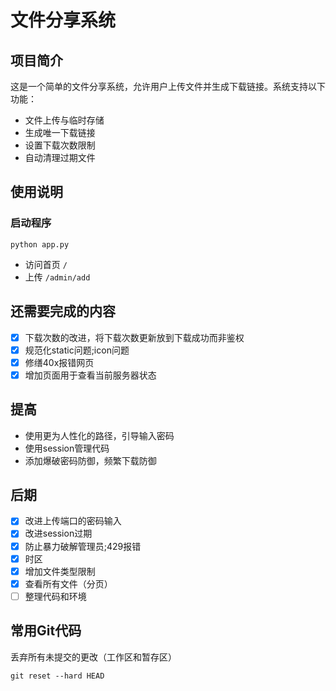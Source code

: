 # 文件分享系统
## 项目简介
这是一个简单的文件分享系统，允许用户上传文件并生成下载链接。系统支持以下功能：

- 文件上传与临时存储
- 生成唯一下载链接
- 设置下载次数限制
- 自动清理过期文件


## 使用说明
### 启动程序
```
python app.py
```

- 访问首页 `/`
- 上传 `/admin/add`


## 还需要完成的内容
- [X] 下载次数的改进，将下载次数更新放到下载成功而非鉴权
- [X] 规范化static问题;icon问题
- [X] 修缮40x报错网页
- [X] 增加页面用于查看当前服务器状态

## 提高
- 使用更为人性化的路径，引导输入密码
- 使用session管理代码
- 添加爆破密码防御，频繁下载防御


## 后期
- [X] 改进上传端口的密码输入
- [X] 改进session过期
- [X] 防止暴力破解管理员;429报错
- [X] 时区
- [X] 增加文件类型限制
- [X] 查看所有文件（分页）
- [ ] 整理代码和环境

## 常用Git代码
丢弃所有未提交的更改（工作区和暂存区）
```
git reset --hard HEAD
```